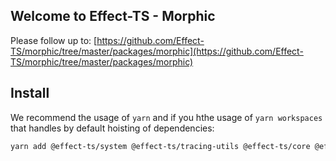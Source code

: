 ## Welcome to Effect-TS - Morphic

Please follow up to: [https://github.com/Effect-TS/morphic/tree/master/packages/morphic](https://github.com/Effect-TS/morphic/tree/master/packages/morphic)

## Install

We recommend the usage of `yarn` and if you hthe usage of `yarn workspaces` that handles by default hoisting of dependencies:

```sh
yarn add @effect-ts/system @effect-ts/tracing-utils @effect-ts/core @effect-ts/monocle @effect-ts/morphic fast-equals fast-check
```
